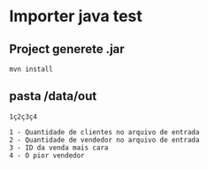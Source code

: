 # Importer java test

## Project generete .jar
```
mvn install
```

## pasta /data/out
```
1ç2ç3ç4

1 - Quantidade de clientes no arquivo de entrada 
2 - Quantidade de vendedor no arquivo de entrada 
3 - ID da venda mais cara 
4 - O pior vendedor 

```